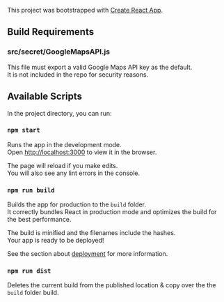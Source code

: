 This project was bootstrapped with [Create React App](https://github.com/facebook/create-react-app).

## Build Requirements

### src/secret/GoogleMapsAPI.js

This file must export a valid Google Maps API key as the default.<br>
It is not included in the repo for security reasons.


## Available Scripts

In the project directory, you can run:

### `npm start`

Runs the app in the development mode.<br>
Open [http://localhost:3000](http://localhost:3000) to view it in the browser.

The page will reload if you make edits.<br>
You will also see any lint errors in the console.

### `npm run build`

Builds the app for production to the `build` folder.<br>
It correctly bundles React in production mode and optimizes the build for the best performance.

The build is minified and the filenames include the hashes.<br>
Your app is ready to be deployed!

See the section about [deployment](https://facebook.github.io/create-react-app/docs/deployment) for more information.

### `npm run dist`

Deletes the current build from the published location & copy over the the `build` folder build.
